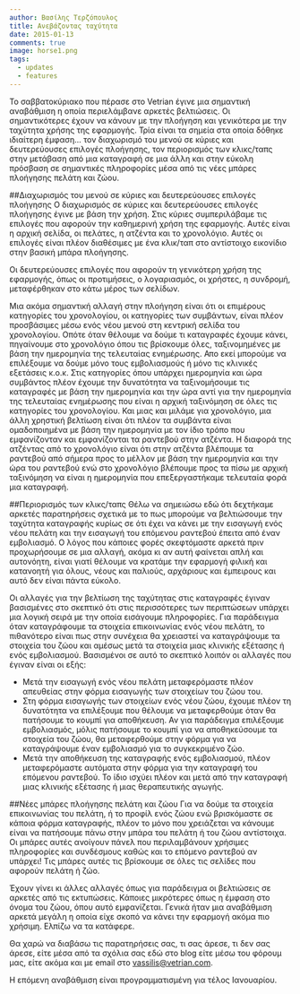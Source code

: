 ```yaml
---
author: Βασίλης Τερζόπουλος
title: Ανεβάζοντας ταχύτητα
date: 2015-01-13
comments: true
image: horse1.png
tags:
  - updates
  - features
---
```


Το σαββατοκύριακο που πέρασε στο Vetrian έγινε μια σημαντική αναβάθμιση η οποία περιελάμβανε αρκετές βελτιώσεις. Οι σημαντικότερες έχουν να κάνουν με την πλοήγηση και γενικότερα με την ταχύτητα χρήσης της εφαρμογής. Τρία είναι τα σημεία στα οποία δόθηκε ιδιαίτερη έμφαση... τον διαχωρισμό του μενού σε κύριες και δευτερεύουσες επιλογές πλοήγησης, τον περιορισμός των κλικς/ταπς στην μετάβαση από μια καταγραφή σε μια άλλη και στην εύκολη πρόσβαση σε σημαντικές πληροφορίες μέσα από τις νέες μπάρες πλοήγησης πελάτη και ζώου.

##Διαχωρισμός του μενού σε κύριες και δευτερεύουσες επιλογές πλοήγησης
Ο διαχωρισμός σε κύριες και δευτερεύουσες επιλογές πλοήγησης έγινε με βάση την χρήση. Στις κύριες συμπεριλάβαμε τις επιλογές που αφορούν την καθημερινή χρήση της εφαρμογής. Αυτές είναι η αρχική σελίδα, οι πελάτες, η ατζέντα και το χρονολόγιο. Αυτές οι επιλογές είναι πλέον διαθέσιμες με ένα κλικ/ταπ στο αντίστοιχο εικονίδιο στην βασική μπάρα πλοήγησης.

Οι δευτερεύουσες επιλογές που αφορούν τη γενικότερη χρήση της εφαρμογής, όπως  οι προτιμήσεις, ο λογαριασμός, οι χρήστες, η συνδρομή, μεταφέρθηκαν στο κάτω μέρος των σελίδων.

Μια ακόμα σημαντική αλλαγή στην πλοήγηση είναι ότι οι επιμέρους κατηγορίες του χρονολογίου, οι κατηγορίες των συμβάντων, είναι πλέον προσβάσιμες μέσω ενός νέου μενού στη κεντρική σελίδα του χρονολογίου. Οπότε όταν θέλουμε να δούμε τι καταγραφές έχουμε κάνει, πηγαίνουμε στο χρονολόγιο όπου τις βρίσκουμε όλες, ταξινομημένες με βάση την ημερομηνία της τελευταίας ενημέρωσης. Απο εκεί μπορούμε να επιλέξουμε να δούμε μόνο τους εμβολιασμούς ή μόνο τις κλινικές εξετάσεις κ.ο.κ. Στις κατηγορίες όπου υπάρχει ημερομηνία και ώρα συμβάντος πλέον έχουμε την δυνατότητα να ταξινομήσουμε τις καταγραφές με βάση την ημερομηνία και την ώρα αντί για την ημερομηνία της τελευταίας ενημέρωσης που είναι η αρχική ταξινόμηση σε όλες τις κατηγορίες του χρονολογίου. Και μιας και μιλάμε για χρονολόγιο, μια άλλη χρηστική βελτίωση είναι ότι πλέον τα συμβάντα είναι ομαδοποιημένα με βάση την ημερομηνία με τον ίδιο τρόπο που εμφανίζονταν και εμφανίζονται τα ραντεβού στην ατζέντα. Η διαφορά της ατζέντας από το χρονολόγιο είναι ότι στην ατζέντα βλέπουμε τα ραντεβού από σήμερα προς το μέλλον με βάση την ημερομηνία και την ώρα του ραντεβού ενώ στο χρονολόγιο βλέπουμε προς τα πίσω με αρχική ταξινόμηση να είναι η ημερομηνία που επεξεργαστήκαμε τελευταία φορά μια καταγραφή.


##Περιορισμός των κλικς/ταπς
Θέλω να σημειώσω εδώ ότι δεχτήκαμε αρκετές παρατηρήσεις σχετικά με το πως μπορούμε να βελτιώσουμε την ταχύτητα καταγραφής κυρίως σε ότι έχει να κάνει με την εισαγωγή ενός νέου πελάτη και την εισαγωγή του επόμενου ραντεβού έπειτα από έναν εμβολιασμό. Ο λόγος που κάποιες φορές σκεφτόμαστε αρκετά πριν προχωρήσουμε σε μια αλλαγή, ακόμα κι αν αυτή φαίνεται απλή και αυτονόητη, είναι γιατί θέλουμε να κρατάμε την εφαρμογή φιλική και κατανοητή για όλους, νέους και παλιούς, αρχάριους και έμπειρους και αυτό δεν είναι πάντα εύκολο.

Οι αλλαγές για την βελτίωση της ταχύτητας στις καταγραφές έγιναν βασισμένες στο σκεπτικό ότι στις περισσότερες των περιπτώσεων υπάρχει μια λογική σειρά με την οποία εισάγουμε πληροφορίες. Για παράδειγμα όταν καταγράφουμε τα στοιχεία επικοινωνίας ενός νέου πελάτη, το πιθανότερο είναι πως στην συνέχεια θα χρειαστεί να καταγράψουμε τα στοιχεία του ζώου και αμέσως μετά τα στοιχεία μιας κλινικής εξέτασης ή ενός εμβολιασμού. Βασισμένοι σε αυτό το σκεπτικό λοιπόν οι αλλαγές που έγιναν είναι οι εξής:

- Μετά την εισαγωγή ενός νέου πελάτη μεταφερόμαστε πλέον απευθείας στην φόρμα εισαγωγής των στοιχείων του ζώου του.
- Στη φόρμα εισαγωγής των στοιχείων ενός νέου ζώου, έχουμε πλέον τη δυνατότητα να επιλέξουμε που θέλουμε να μεταφερθούμε όταν θα πατήσουμε το κουμπί για αποθήκευση. Αν για παράδειγμα επιλέξουμε εμβολιασμός, μόλις πατήσουμε το κουμπί για να αποθηκεύσουμε τα στοιχεία του ζώου, θα μεταφερθούμε στην φόρμα για να καταγράψουμε έναν εμβολιασμό για το συγκεκριμένο ζώο.
- Μετά την αποθήκευση της καταγραφής ενός εμβολιασμού, πλέον μεταφερόμαστε αυτόματα στην φόρμα για την καταγραφή του επόμενου ραντεβού. Το ίδιο ισχύει πλέον και μετά από την καταγραφή μιας κλινικής εξέτασης ή μιας θεραπευτικής αγωγής.


##Νέες μπάρες πλοήγησης πελάτη και ζώου
Για να δούμε τα στοιχεία επικοινωνίας του πελάτη, ή το προφίλ ενός ζώου ενώ βρισκόμαστε σε κάποια φόρμα καταγραφής, πλέον το μόνο που χρειάζεται να κάνουμε είναι να πατήσουμε πάνω στην μπάρα του πελάτη ή του ζώου αντίστοιχα. Οι μπάρες αυτές ανοίγουν πάνελ που περιλαμβάνουν χρήσιμες πληροφορίες και συνδέσμους καθώς και το επόμενο ραντεβού αν υπάρχει! Τις μπάρες αυτές τις βρίσκουμε σε όλες τις σελίδες που αφορούν πελάτη ή ζώο.


Έχουν γίνει κι άλλες αλλαγές όπως για παράδειγμα οι βελτιώσεις σε αρκετές από τις εκτυπώσεις. Κάποιες μικρότερες όπως η έμφαση στο όνομα του ζώου, όπου αυτό εμφανίζεται. Γενικά ήταν μια αναβάθμιση αρκετά μεγάλη η οποία είχε σκοπό να κάνει την εφαρμογή ακόμα πιο χρήσιμη. Ελπίζω να τα κατάφερε.

Θα χαρώ να διαβάσω τις παρατηρήσεις σας, τι σας άρεσε, τι δεν σας άρεσε, είτε μέσα από τα σχόλια σας εδώ στο blog είτε μέσω του φόρουμ μας, είτε ακόμα και με email στο vassilis@vetrian.com.

Η επόμενη αναβάθμιση είναι προγραμματισμένη για τέλος Ιανουαρίου.
